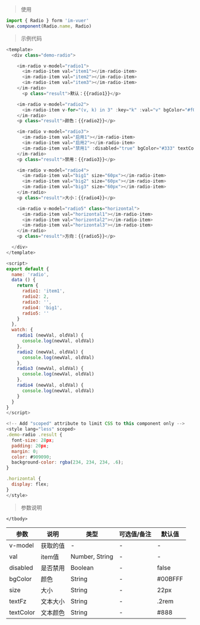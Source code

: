 > 使用

```js
import { Radio } form 'im-vuer'
Vue.component(Radio.name, Radio)
```

> 示例代码

```js
<template>
  <div class="demo-radio">

    <im-radio v-model="radio1">
      <im-radio-item val="item1"></im-radio-item>
      <im-radio-item val="item2"></im-radio-item>
      <im-radio-item val="item3"></im-radio-item>
    </im-radio>
      <p class="result">默认：{{radio1}}</p>

    <im-radio v-model="radio2">
      <im-radio-item v-for="(v, k) in 3" :key="k" :val="v" bgColor="#f00" textColor="#f00"></im-radio-item>
    </im-radio>
    <p class="result">颜色：{{radio2}}</p>

    <im-radio v-model="radio3">
      <im-radio-item val="启用1"></im-radio-item>
      <im-radio-item val="启用2"></im-radio-item>
      <im-radio-item val="禁用1" :disabled="true" bgColor="#333" textColor="#333"></im-radio-item>
    </im-radio>
    <p class="result">禁用：{{radio3}}</p>

    <im-radio v-model="radio4">
      <im-radio-item val="big1" size="60px"></im-radio-item>
      <im-radio-item val="big2" size="60px"></im-radio-item>
      <im-radio-item val="big3" size="60px"></im-radio-item>
    </im-radio>
    <p class="result">大小：{{radio4}}</p>

    <im-radio v-model="radio5" class="horizontal">
      <im-radio-item val="horizontal1"></im-radio-item>
      <im-radio-item val="horizontal2"></im-radio-item>
      <im-radio-item val="horizontal3"></im-radio-item>
    </im-radio>
    <p class="result">方向：{{radio5}}</p>

  </div>
</template>

<script>
export default {
  name: 'radio',
  data () {
    return {
      radio1: 'item1',
      radio2: 2,
      radio3: '',
      radio4: 'big1',
      radio5: ''
    }
  },
  watch: {
    radio1 (newVal, oldVal) {
      console.log(newVal, oldVal)
    },
    radio2 (newVal, oldVal) {
      console.log(newVal, oldVal)
    },
    radio3 (newVal, oldVal) {
      console.log(newVal, oldVal)
    },
    radio4 (newVal, oldVal) {
      console.log(newVal, oldVal)
    }
  }
}
</script>

<!-- Add "scoped" attribute to limit CSS to this component only -->
<style lang="less" scoped>
.demo-radio .result {
  font-size: 28px;
  padding: 20px;
  margin: 0;
  color: #909090;
  background-color: rgba(234, 234, 234, .6);
}

.horizontal {
  display: flex;
}
</style>

```
> 参数说明
<div>
  <table>
    <thead>
      <tr>
        <th>参数</th> 
        <th>说明</th> 
        <th>类型</th> 
        <th>可选值/备注</th> 
        <th>默认值</th>
      </tr>
    </thead> 
    <tbody>
      <tr>
        <td>v-model</td> 
        <td>获取的值</td> 
        <td>-</td> 
        <td>-</td> 
        <td>-</td>
      </tr>
      <tr>
        <td>val</td> 
        <td>item值</td> 
        <td>Number, String</td> 
        <td>-</td> 
        <td>-</td>
      </tr>
      <tr>
        <td>disabled</td> 
        <td>是否禁用</td> 
        <td>Boolean</td> 
        <td>-</td> 
        <td>false</td>
      </tr>
      <tr>
        <td>bgColor</td> 
        <td>颜色</td> 
        <td>String</td> 
        <td>-</td> 
        <td>#00BFFF</td>
      </tr>
      <tr>
        <td>size</td> 
        <td>大小</td> 
        <td>String</td> 
        <td>-</td> 
        <td>22px</td>
      </tr>
      <tr>
        <td>textFz</td> 
        <td>文本大小</td> 
        <td>String</td> 
        <td>-</td> 
        <td>.2rem</td>
      </tr>
      <tr>
        <td>textColor</td> 
        <td>文本颜色</td> 
        <td>String</td> 
        <td>-</td> 
        <td>#888</td>
      </tr>
      
    </tbody>
  </table>
</div>